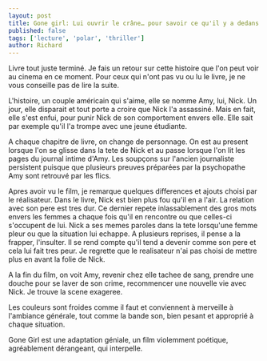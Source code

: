 ```yaml
---
layout: post
title: Gone girl: Lui ouvrir le crâne… pour savoir ce qu'il y a dedans.
published: false
tags: ['lecture', 'polar', 'thriller']
author: Richard
---
```


Livre tout juste terminé. Je fais un retour sur cette histoire que l'on peut voir au cinema en ce moment. Pour ceux qui n'ont pas vu ou lu le livre, je ne vous conseille pas de lire la suite.

L'histoire, un couple américain qui s'aime, elle se nomme Amy, lui, Nick. Un jour, elle disparait et tout porte a croire que Nick l'a assassiné. Mais en fait, elle s'est enfui, pour punir Nick de son comportement envers elle. Elle sait par exemple qu'il l'a trompe avec une jeune étudiante.

A chaque chapitre de livre, on change de personnage. On est au present lorsque l'on se glisse dans la tete de Nick et au passe lorsque l'on lit les pages du journal intime d'Amy. Les soupçons sur l'ancien journaliste persistent puisque que plusieurs preuves préparées par la psychopathe Amy sont retrouvé par les flics.

Apres avoir vu le film, je remarque quelques differences et ajouts choisi par le réalisateur. Dans le livre, Nick est bien plus fou qu'il en a l'air. La relation avec son pere est tres dur. Ce dernier repete inlassablement des gros mots envers les femmes a chaque fois qu'il en rencontre ou que celles-ci s'occupent de lui. Nick a ses memes paroles dans la tete lorsqu'une femme pleur ou que la situation lui echappe. A plusieurs reprises, il pense a la frapper, l'insulter. Il se rend compte qu'il tend a devenir comme son pere et cela lui fait tres peur. Je regrette que le realisateur n'ai pas choisi de mettre plus en avant la folie de Nick.

A la fin du film, on voit Amy, revenir chez elle tachee de sang, prendre une douche pour se laver de son crime, recommencer une nouvelle vie avec Nick. Je trouve la scene exageree.

Les couleurs sont froides comme il faut et conviennent à merveille à l'ambiance générale, tout comme la bande son, bien pesant et approprié à chaque situation.

Gone Girl est une adaptation géniale, un film violemment poétique, agréablement dérangeant, qui interpelle.